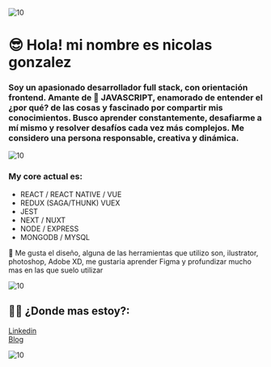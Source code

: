 ![10](https://user-images.githubusercontent.com/55170175/114474409-87dd6800-9bcc-11eb-9ca0-538bd30ae29b.png)

# 😎 Hola! mi nombre es nicolas gonzalez

### Soy un apasionado desarrollador full stack, con orientación frontend. Amante de 💚 JAVASCRIPT, enamorado de entender el ¿por qué? de las cosas y fascinado por compartir mis conocimientos. Busco aprender constantemente, desafiarme a mí mismo y resolver desafíos cada vez más complejos. Me considero una persona responsable, creativa y dinámica.

![10](https://user-images.githubusercontent.com/55170175/114474409-87dd6800-9bcc-11eb-9ca0-538bd30ae29b.png)

### My core actual es:

- REACT / REACT NATIVE / VUE
- REDUX (SAGA/THUNK) VUEX
- JEST
- NEXT / NUXT
- NODE / EXPRESS
- MONGODB / MYSQL

💚 Me gusta el diseño, alguna de las herramientas que utilizo son, ilustrator, photoshop, Adobe XD, me gustaria aprender Figma y profundizar mucho mas en las que suelo utilizar

![10](https://user-images.githubusercontent.com/55170175/114474409-87dd6800-9bcc-11eb-9ca0-538bd30ae29b.png)

## 🕵️‍♂️ ¿Donde mas estoy?:

[Linkedin](https://www.linkedin.com/in/nicol%C3%A1s-gonzalez-gonzalez/)  
[Blog](https://nicolasgonzalezprogramador.web.app/)

![10](https://user-images.githubusercontent.com/55170175/114474409-87dd6800-9bcc-11eb-9ca0-538bd30ae29b.png)
